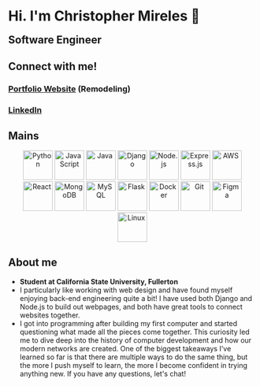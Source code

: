 # Hi. I'm Christopher Mireles 🦅 
**<span style="font-size: 1.5em;">Software Engineer</span>**

## Connect with me!
### [Portfolio Website](https://christophermireles.tech) (Remodeling)

### [LinkedIn](https://www.linkedin.com/in/christopher-mireles) 

## Mains

<p align="center">
  <img src="https://img.icons8.com/color/64/000000/python.png" alt="Python" width="60" height="60"/>
  <img src="https://img.icons8.com/color/64/000000/javascript.png" alt="JavaScript" width="60" height="60"/>
  <img src="https://img.icons8.com/color/64/000000/java-coffee-cup-logo.png" alt="Java" width="60" height="60"/>
  <img src="https://img.icons8.com/color/64/000000/django.png" alt="Django" width="60" height="60"/>
  <img src="https://img.icons8.com/color/64/000000/nodejs.png" alt="Node.js" width="60" height="60"/>
  <img src="https://img.icons8.com/color/64/000000/express-js.png" alt="Express.js" width="60" height="60"/>
  <img src="https://img.icons8.com/color/64/000000/amazon-web-services.png" alt="AWS" width="60" height="60"/>
  <img src="https://img.icons8.com/color/64/000000/react-native.png" alt="React" width="60" height="60"/>
  <img src="https://img.icons8.com/color/64/000000/mongodb.png" alt="MongoDB" width="60" height="60"/>
  <img src="https://img.icons8.com/color/64/000000/mysql-logo.png" alt="MySQL" width="60" height="60"/>
  <img src="https://img.icons8.com/color/64/000000/flask.png" alt="Flask" width="60" height="60"/>
  <img src="https://img.icons8.com/color/64/000000/docker.png" alt="Docker" width="60" height="60"/>
  <img src="https://img.icons8.com/color/64/000000/git.png" alt="Git" width="60" height="60"/>
  <img src="https://img.icons8.com/color/64/000000/figma.png" alt="Figma" width="60" height="60"/>
  <img src="https://img.icons8.com/color/64/000000/linux.png" alt="Linux" width="60" height="60"/>
</p>

## About me
- **Student at California State University, Fullerton**
- I particularly like working with web design and have found myself enjoying back-end engineering quite a bit! I have used both Django and Node.js to build out webpages, and both have great tools to connect websites together.
- I got into programming after building my first computer and started questioning what made all the pieces come together. This curiosity led me to dive deep into the history of computer development and how our modern networks are created. One of the biggest takeaways I've learned so far is that there are multiple ways to do the same thing, but the more I push myself to learn, the more I become confident in trying anything new. If you have any questions, let's chat!

<!--
**napalashe/napalashe** is a ✨ _special_ ✨ repository because its `README.md` (this file) appears on your GitHub profile.

Here are some ideas to get you started:

- 🔭 I’m currently working on ...
- 🌱 I’m currently learning ...
- 👯 I’m looking to collaborate on ...
- 🤔 I’m looking for help with ...
- 💬 Ask me about ...
- 📫 How to reach me: ...
- 😄 Pronouns: ...
- ⚡ Fun fact: ...
-->
